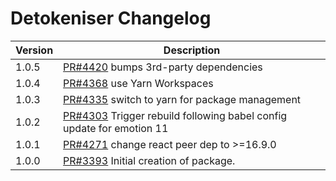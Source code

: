 # Detokeniser Changelog

| Version | Description |
|---------|-------------|
| 1.0.5 | [PR#4420](https://github.com/bbc/psammead/pull/4420) bumps 3rd-party dependencies |
| 1.0.4 | [PR#4368](https://github.com/bbc/psammead/pull/4368) use Yarn Workspaces |
| 1.0.3 | [PR#4335](https://github.com/bbc/psammead/pull/4335) switch to yarn for package management |
| 1.0.2 | [PR#4303](https://github.com/bbc/psammead/pull/4303) Trigger rebuild following babel config update for emotion 11 |
| 1.0.1 | [PR#4271](https://github.com/bbc/psammead/pull/4271) change react peer dep to >=16.9.0 |
| 1.0.0   | [PR#3393](https://github.com/BBC-News/psammead/pull/3393) Initial creation of package. |

